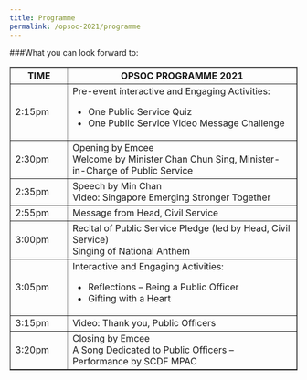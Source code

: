 ```yaml
---
title: Programme
permalink: /opsoc-2021/programme
---
```



###What you can look forward to:<br>
<table width="100%" border="1">
  <tr>
    <th width="20%">
      TIME
    </th>
    <th width="80%">
      OPSOC PROGRAMME 2021
    </th>
  </tr>
  <tr>
    <td>
      2:15pm
    </td>
    <td>
      Pre-event interactive and Engaging Activities:<br>
      <ul>
        <li>One Public Service Quiz
        <li>One Public Service Video Message Challenge
      </ul>
    </td>
  </tr>
  <tr> 
    <td>
      2:30pm
    </td>
    <td>
      Opening by Emcee<br>
      Welcome by Minister Chan Chun Sing, Minister-in-Charge of Public Service<br>
    </td>
  </tr>
  <tr>
    <td>
      2:35pm
    </td>
    <td>
      Speech by Min Chan<br>
      Video: Singapore Emerging Stronger Together<br>
    </td>
  </tr>
  <tr>
    <td>
      2:55pm
    </td>
    <td>
      Message from Head, Civil Service
    </td>
  </tr>
  <tr>
    <td>
      3:00pm
    </td>
    <td>
      Recital of Public Service Pledge (led by Head, Civil Service)<br>
      Singing of National Anthem<br>
    </td>
  </tr>
  <tr>
    <td>
      3:05pm
    </td>
    <td>
      Interactive and Engaging Activities:<br>
      <ul>
        <li>Reflections – Being a Public Officer
        <li>Gifting with a Heart
      </ul>
    </td>
  </tr>
  <tr>
    <td>
      3:15pm
    </td>
    <td>
      Video: Thank you, Public Officers<br>
    </td>
  </tr>
  <tr>
    <td>
      3:20pm
    </td>
    <td>
      Closing by Emcee<br>
      A Song Dedicated to Public Officers – Performance by SCDF MPAC<br>
    </td>
  </tr>
</table>
  
